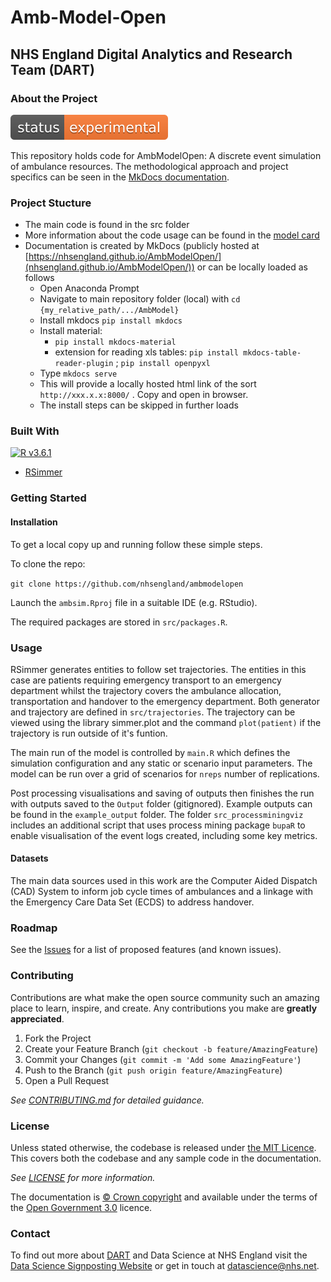 # Amb-Model-Open
## NHS England Digital Analytics and Research Team (DART)

### About the Project

[![status: experimental](https://github.com/GIScience/badges/raw/master/status/experimental.svg)](https://github.com/GIScience/badges#experimental)

This repository holds code for AmbModelOpen: A discrete event simulation of ambulance resources.  The methodological approach and project specifics can be seen in the [MkDocs documentation](nhsengland.github.io/AmbModelOpen/).  

### Project Stucture

- The main code is found in the src folder
- More information about the code usage can be found in the [model card](./model_card.md)
- Documentation is created by MkDocs (publicly hosted at [https://nhsengland.github.io/AmbModelOpen/](nhsengland.github.io/AmbModelOpen/)) or can be locally loaded as follows
    - Open Anaconda Prompt
    - Navigate to main repository folder (local) with `cd {my_relative_path/.../AmbModel}`
    - Install mkdocs `pip install mkdocs`
    - Install material:
        -  `pip install mkdocs-material`
        -  extension for reading xls tables: `pip install mkdocs-table-reader-plugin` ; `pip install openpyxl`
    - Type `mkdocs serve`
    - This will provide a locally hosted html link of the sort `http://xxx.x.x:8000/` . Copy and open in browser.
    - The install steps can be skipped in further loads

### Built With

[![R v3.6.1](https://img.shields.io/badge/r-v3.6.1-blue.svg)](https://cran.r-project.org/bin/windows/base/old/3.6.1/)
- [RSimmer](https://github.com/r-simmer/simmer)

### Getting Started

#### Installation

To get a local copy up and running follow these simple steps.

To clone the repo:

`git clone https://github.com/nhsengland/ambmodelopen`

Launch the `ambsim.Rproj` file in a suitable IDE (e.g. RStudio).  

The required packages are stored in `src/packages.R`.

### Usage
RSimmer generates entities to follow set trajectories.  The entities in this case are patients requiring emergency transport to an emergency department whilst the trajectory covers the ambulance allocation, transportation and handover to the emergency department.  Both generator and trajectory are defined in `src/trajectories`.  The trajectory can be viewed using the library simmer.plot and the command `plot(patient)` if the trajectory is run outside of it's funtion. 

The main run of the model is controlled by `main.R` which defines the simulation configuration and any static or scenario input parameters.  The model can be run over a grid of scenarios for `nreps` number of replications.

Post processing visualisations and saving of outputs then finishes the run with outputs saved to the `Output` folder (gitignored).  Example outputs can be found in the `example_output` folder.
The folder `src_processminingviz` includes an additional script that uses process mining package `bupaR` to enable visualisation of the event logs created, including some key metrics.

#### Datasets
The main data sources used in this work are the Computer Aided Dispatch (CAD) System to inform job cycle times of ambulances and a linkage with the Emergency Care Data Set (ECDS) to address handover.  

### Roadmap
See the [Issues](https://github.com/nhsengland/ambmodelopen/issues) for a list of proposed features (and known issues).

### Contributing
Contributions are what make the open source community such an amazing place to learn, inspire, and create. Any contributions you make are **greatly appreciated**.

1. Fork the Project
2. Create your Feature Branch (`git checkout -b feature/AmazingFeature`)
3. Commit your Changes (`git commit -m 'Add some AmazingFeature'`)
4. Push to the Branch (`git push origin feature/AmazingFeature`)
5. Open a Pull Request

_See [CONTRIBUTING.md](./CONTRIBUTING.md) for detailed guidance._

### License
Unless stated otherwise, the codebase is released under [the MIT Licence][mit].
This covers both the codebase and any sample code in the documentation.

_See [LICENSE](./LICENSE) for more information._

The documentation is [© Crown copyright][copyright] and available under the terms
of the [Open Government 3.0][ogl] licence.

[mit]: LICENCE
[copyright]: http://www.nationalarchives.gov.uk/information-management/re-using-public-sector-information/uk-government-licensing-framework/crown-copyright/
[ogl]: http://www.nationalarchives.gov.uk/doc/open-government-licence/version/3/

### Contact
To find out more about [DART](https://www.nhsx.nhs.uk/key-tools-and-info/nhsx-analytics-unit/) and Data Science at NHS England visit the [Data Science Signposting Website](https://nhsengland.github.io/DataScience-Signpost/) or get in touch at [datascience@nhs.net](mailto:datascience@nhs.net).

<!-- ### Acknowledgements -->
